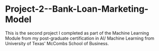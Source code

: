 # Project-2--Bank-Loan-Marketing-Model
This is the second project I completed as part of the Machine Learning Module from my post-graduate certification in AI/ Machine Learning from University of Texas' McCombs School of Business.
